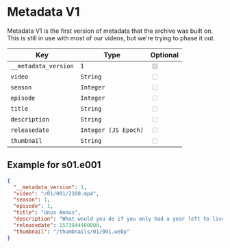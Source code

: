 # Metadata V1

Metadata V1 is the first version of metadata that the archive was built on. This is still in use with most of our videos, but we're trying to phase it out.

| Key                  | Type                 | Optional                                                   |
| -------------------- | -------------------- | ---------------------------------------------------------- |
| `__metadata_version` | `1`                  | <input class="mdcheck" type="checkbox" checked disabled /> |
| `video`              | `String`             | <input class="mdcheck" type="checkbox" disabled />         |
| `season`             | `Integer`            | <input class="mdcheck" type="checkbox" disabled />         |
| `episode`            | `Integer`            | <input class="mdcheck" type="checkbox" disabled />         |
| `title`              | `String`             | <input class="mdcheck" type="checkbox" disabled />         |
| `description`        | `String`             | <input class="mdcheck" type="checkbox" disabled />         |
| `releasedate`        | `Integer (JS Epoch)` | <input class="mdcheck" type="checkbox" disabled />         |
| `thumbnail`          | `String`             | <input class="mdcheck" type="checkbox" disabled />         |

## Example for s01.e001

```json title="JSON"
{
  "__metadata_version": 1,
  "video": "/01/001/2160.mp4",
  "season": 1,
  "episode": 1,
  "title": "Unus Annus",
  "description": "What would you do if you only had a year left to live? Would you squander the time you were given? Or would you make every second count?<br><br>Welcome to Unus Annus. Today marks the beginning of our year-long journey where the only certainty is the end. In exactly 365 days this channel will be deleted along with all of the daily uploads accumulated since then. Nothing will be saved. Nothing will be reuploaded.<br><br>This is your one chance to join us at the onset of our adventure. To be there from the beginning. To make every second count. Subscribe now and relish what little time we have left or have the choice made for you as we disappear from existence forever. But remember... everything has an end. Even you. <br><br>Memento mori.<br><br>Unus annus.",
  "releasedate": 1573844400000,
  "thumbnail": "/thumbnails/01/001.webp"
}
```
